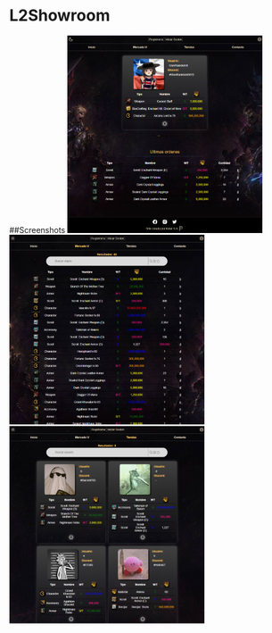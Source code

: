 # L2Showroom

##Screenshots
 <img src="1.PNG" width="350" alt="Screenshot 1" title="Screenshot 1">
 <img src="3.PNG" width="350" alt="Screenshot 2" title="Screenshot 2">
 <img src="4.PNG" width="350" alt="Screenshot 3" title="Screenshot 3">
